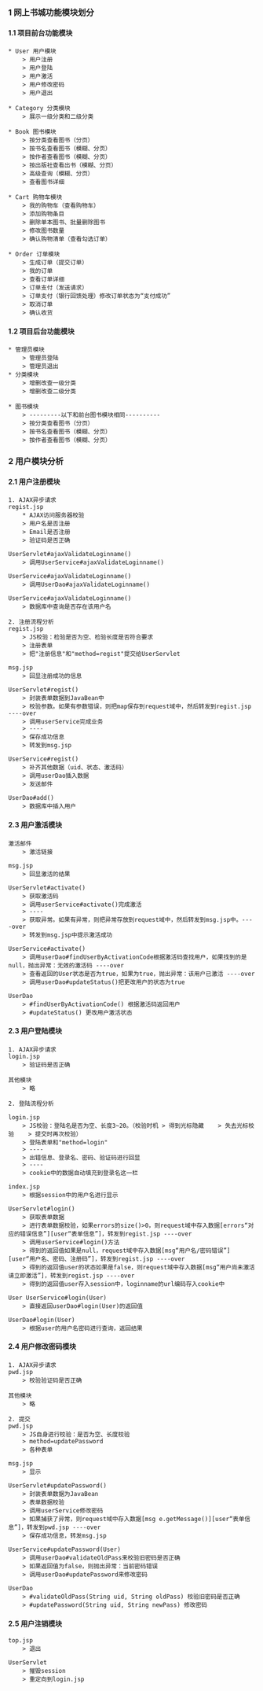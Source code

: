 
### 1 网上书城功能模块划分

#### 1.1 项目前台功能模块
	* User 用户模块
		> 用户注册
		> 用户登陆
		> 用户激活
		> 用户修改密码
		> 用户退出

	* Category 分类模块
		> 展示一级分类和二级分类

	* Book 图书模块
		> 按分类查看图书（分页）
		> 按书名查看图书（模糊、分页）
		> 按作者查看图书（模糊、分页）
		> 按出版社查看出书（模糊、分页）
		> 高级查询（模糊、分页）
		> 查看图书详细

	* Cart 购物车模块
		> 我的购物车（查看购物车）
		> 添加购物条目
		> 删除单本图书、批量删除图书
		> 修改图书数量
		> 确认购物清单（查看勾选订单）

	* Order 订单模块
		> 生成订单（提交订单）
		> 我的订单
		> 查看订单详细
		> 订单支付（发送请求）
		> 订单支付（银行回馈处理）修改订单状态为“支付成功”
		> 取消订单
		> 确认收货

#### 1.2 项目后台功能模块
	* 管理员模块
		> 管理员登陆
		> 管理员退出
	* 分类模块
		> 增删改查一级分类
		> 增删改查二级分类

	* 图书模块
		> ---------以下和前台图书模块相同----------
		> 按分类查看图书（分页）
		> 按书名查看图书（模糊、分页）
		> 按作者查看图书（模糊、分页）




### 2 用户模块分析
#### 2.1 用户注册模块

	1. AJAX异步请求
	regist.jsp
		* AJAX访问服务器校验
		> 用户名是否注册
		> Email是否注册
		> 验证码是否正确

	UserServlet#ajaxValidateLoginname()
		> 调用UserService#ajaxValidateLoginname()

	UserService#ajaxValidateLoginname()
		> 调用UserDao#ajaxValidateLoginname()

	UserService#ajaxValidateLoginname()
		> 数据库中查询是否存在该用户名
		
	2. 注册流程分析
	regist.jsp
		> JS校验：检验是否为空、检验长度是否符合要求
		> 注册表单
		> 把"注册信息"和"method=regist"提交给UserServlet

	msg.jsp
		> 回显注册成功的信息

	UserServlet#regist()
		> 封装表单数据到JavaBean中
		> 校验参数。如果有参数错误，则把map保存到request域中，然后转发到regist.jsp ----over
		> 调用userService完成业务
		> ----
		> 保存成功信息
		> 转发到msg.jsp

	UserService#regist()
		> 补齐其他数据（uid、状态、激活码）
		> 调用userDao插入数据
		> 发送邮件

	UserDao#add()
		> 数据库中插入用户
	
#### 2.3 用户激活模块
	激活邮件
		> 激活链接

	msg.jsp
		> 回显激活的结果

	UserServlet#activate()
		> 获取激活码
		> 调用userService#activate()完成激活
		> ----
		> 获取异常。如果有异常，则把异常存放到request域中，然后转发到msg.jsp中。----over
		> 转发到msg.jsp中提示激活成功

	UserService#activate()
		> 调用userDao#findUserByActivationCode根据激活码查找用户，如果找到的是null，抛出异常：无效的激活码 ----over
		> 查看返回的User状态是否为true，如果为true，抛出异常：该用户已激活 ----over
		> 调用userDao#updateStatus()把更改用户的状态为true

	UserDao
		> #findUserByActivationCode() 根据激活码返回用户
		> #updateStatus() 更改用户激活状态



#### 2.3 用户登陆模块
	1. AJAX异步请求
	login.jsp
		> 验证码是否正确

	其他模块
		> 略

	2. 登陆流程分析

	login.jsp
		> JS校验：登陆名是否为空、长度3~20。（校验时机	> 得到光标隐藏	> 失去光标校验	> 提交时再次校验）
		> 登陆表单和"method=login"
		> ----
		> 出错信息、登录名、密码、验证码进行回显
		> ----
		> cookie中的数据自动填充到登录名这一栏

	index.jsp
		> 根据session中的用户名进行显示

	UserServlet#login()
		> 获取表单数据
		> 进行表单数据校验，如果errors的size()>0，则request域中存入数据[errors“对应的错误信息”][user“表单信息”]，转发到regist.jsp ----over
		> 调用userService#login()方法
		> 得到的返回值如果是null，request域中存入数据[msg“用户名/密码错误”][user“用户名、密码、注册码”]，转发到regist.jsp ----over
		> 得到的返回值user的状态如果是false，则request域中存入数据[msg“用户尚未激活请立即激活”]，转发到regist.jsp ----over
		> 得到的返回值user存入session中，loginname的url编码存入cookie中

	User UserService#login(User)
		> 直接返回userDao#login(User)的返回值

	UserDao#login(User)
		> 根据user的用户名密码进行查询，返回结果


#### 2.4 用户修改密码模块

	1. AJAX异步请求
	pwd.jsp
		> 校验验证码是否正确

	其他模块
		> 略

	2. 提交
	pwd.jsp
		> JS自身进行校验：是否为空、长度校验
		> method=updatePassword
		> 各种表单

	msg.jsp
		> 显示

	UserServlet#updatePassword()
		> 封装表单数据为JavaBean	
		> 表单数据校验
		> 调用userService修改密码
		> 如果捕获了异常，则request域中存入数据[msg e.getMessage()][user“表单信息”]，转发到pwd.jsp ----over
		> 保存成功信息，转发msg.jsp

	UserService#updatePassword(User)
		> 调用userDao#validateOldPass来校验旧密码是否正确
		> 如果返回值为false，则抛出异常：当前密码错误
		> 调用userDao#updatePassword来修改密码

	UserDao
		> #validateOldPass(String uid, String oldPass) 校验旧密码是否正确
		> #updatePassword(String uid, String newPass) 修改密码

#### 2.5 用户注销模块
	
	top.jsp
		> 退出

	UserServlet
		> 摧毁session
		> 重定向到login.jsp























